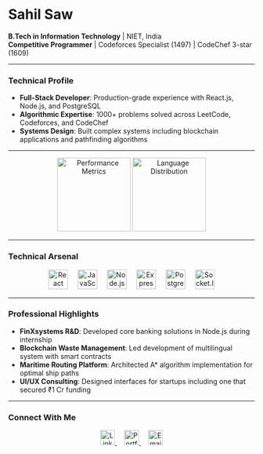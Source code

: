 # Sahil Saw

**B.Tech in Information Technology** | NIET, India  
**Competitive Programmer** | Codeforces Specialist (1497) | CodeChef 3-star (1609)  

---

### Technical Profile
- **Full-Stack Developer**: Production-grade experience with React.js, Node.js, and PostgreSQL
- **Algorithmic Expertise**: 1000+ problems solved across LeetCode, Codeforces, and CodeChef
- **Systems Design**: Built complex systems including blockchain applications and pathfinding algorithms

---

<div align="center">
  <img src="https://github-readme-stats.vercel.app/api?username=Sahilsaw&hide_title=true&hide_rank=false&show_icons=true&include_all_commits=true&count_private=true&theme=dracula&hide_border=true" height="150" alt="Performance Metrics" />
  <img src="https://github-readme-stats.vercel.app/api/top-langs?username=Sahilsaw&layout=compact&theme=dracula&hide_border=true" height="150" alt="Language Distribution" />
</div>

---

### Technical Arsenal
<div align="center">
  <img src="https://cdn.jsdelivr.net/gh/devicons/devicon/icons/react/react-original.svg" height="40" alt="React" />
  <img width="12" />
  <img src="https://cdn.jsdelivr.net/gh/devicons/devicon/icons/javascript/javascript-plain.svg" height="40" alt="JavaScript" />
  <img width="12" />
  <img src="https://cdn.jsdelivr.net/gh/devicons/devicon/icons/nodejs/nodejs-original.svg" height="40" alt="Node.js" />
  <img width="12" />
  <img src="https://cdn.jsdelivr.net/gh/devicons/devicon/icons/express/express-original.svg" height="40" alt="Express" />
  <img width="12" />
  <img src="https://cdn.jsdelivr.net/gh/devicons/devicon/icons/postgresql/postgresql-plain.svg" height="40" alt="PostgreSQL" />
  <img width="12" />
  <img src="https://cdn.jsdelivr.net/gh/devicons/devicon/icons/socketio/socketio-original.svg" height="40" alt="Socket.IO" />
</div>

---

### Professional Highlights
- **FinXsystems R&D**: Developed core banking solutions in Node.js during internship
- **Blockchain Waste Management**: Led development of multilingual system with smart contracts
- **Maritime Routing Platform**: Architected A* algorithm implementation for optimal ship paths
- **UI/UX Consulting**: Designed interfaces for startups including one that secured ₹1 Cr funding

---

### Connect With Me
<div align="center">
  <a href="https://linkedin.com/in/sahil-saw">
    <img src="https://img.shields.io/badge/LinkedIn-0077B5?logo=linkedin&logoColor=white&style=flat" height="30" alt="LinkedIn" />
  </a>
  <a href="https://sahilsaw.vercel.app" style="margin-left: 15px">
    <img src="https://img.shields.io/badge/Portfolio-000000?logo=vercel&logoColor=white&style=flat" height="30" alt="Portfolio" />
  </a>
  <a href="mailto:sahilsaw23@gmail.com" style="margin-left: 15px">
    <img src="https://img.shields.io/badge/Email-D14836?logo=gmail&logoColor=white&style=flat" height="30" alt="Email" />
  </a>
</div>
